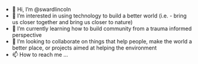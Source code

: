 - 👋 Hi, I’m @swardlincoln
- 👀 I’m interested in using technology to build a better world (i.e. - bring us closer together and bring us closer to nature)
- 🌱 I’m currently learning how to build community from a trauma informed perspective
- 💞️ I’m looking to collaborate on things that help people, make the world a better place, or projects aimed at helping the environment
- 📫 How to reach me ...

<!---
swardlincoln/swardlincoln is a ✨ special ✨ repository because its `README.md` (this file) appears on your GitHub profile.
You can click the Preview link to take a look at your changes.
--->
